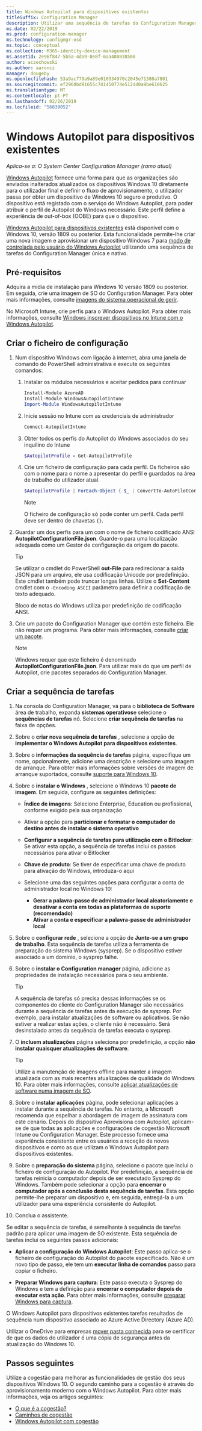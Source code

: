 ```yaml
---
title: Windows Autopilot para dispositivos existentes
titleSuffix: Configuration Manager
description: Utilizar uma sequência de tarefas do Configuration Manager para a recriação de imagem e aprovisionar um dispositivo com Windows 7 para o modo de controlada pelo usuário do Windows Autopilot
ms.date: 02/22/2019
ms.prod: configuration-manager
ms.technology: configmgr-osd
ms.topic: conceptual
ms.collection: M365-identity-device-management
ms.assetid: 2e96f847-5b5a-4da9-8e8f-6aa488838508
author: aczechowski
ms.author: aaroncz
manager: dougeby
ms.openlocfilehash: 53a9ac779a9a89e010334970c2045e71380a7801
ms.sourcegitcommit: ef2960bd91655c741450774e512dd0a9be610625
ms.translationtype: MT
ms.contentlocale: pt-PT
ms.lasthandoff: 02/26/2019
ms.locfileid: "56839052"
---
```

# <a name="windows-autopilot-for-existing-devices"></a>Windows Autopilot para dispositivos existentes
<!--3607717, fka 1358333-->

*Aplica-se a: O System Center Configuration Manager (ramo atual)*

[Windows Autopilot](https://docs.microsoft.com/windows/deployment/windows-autopilot/windows-autopilot) fornece uma forma para que as organizações são enviados inalterados atualizados os dispositivos Windows 10 diretamente para o utilizador final e definir o fluxo de aprovisionamento, o utilizador passa por obter um dispositivo de Windows 10 seguro e produtivo. O dispositivo está registado com o serviço do Windows Autopilot, para poder atribuir o perfil de Autopilot do Windows necessário. Este perfil define a experiência de out-of-box (OOBE) para que o dispositivo. 

[Windows Autopilot para dispositivos existentes](https://techcommunity.microsoft.com/t5/Windows-IT-Pro-Blog/New-Windows-Autopilot-capabilities-and-expanded-partner-support/ba-p/260430) está disponível com o Windows 10, versão 1809 ou posterior. Esta funcionalidade permite-lhe criar uma nova imagem e aprovisionar um dispositivo Windows 7 para [modo de controlada pelo usuário do Windows Autopilot](https://docs.microsoft.com/windows/deployment/windows-autopilot/user-driven) utilizando uma sequência de tarefas do Configuration Manager única e nativo. 



## <a name="prerequisites"></a>Pré-requisitos

Adquira a mídia de instalação para Windows 10 versão 1809 ou posterior. Em seguida, crie uma imagem de SO do Configuration Manager. Para obter mais informações, consulte [imagens do sistema operacional de gerir](/sccm/osd/get-started/manage-operating-system-images).

No Microsoft Intune, crie perfis para o Windows Autopilot. Para obter mais informações, consulte [Windows inscrever dispositivos no Intune com o Windows Autopilot](https://docs.microsoft.com/intune/enrollment-autopilot).


## <a name="create-the-configuration-file"></a>Criar o ficheiro de configuração

1. Num dispositivo Windows com ligação à internet, abra uma janela de comando do PowerShell administrativa e execute os seguintes comandos:  

    1. Instalar os módulos necessários e aceitar pedidos para continuar  
        ``` PowerShell  
        Install-Module AzureAD
        Install-Module WindowsAutopilotIntune 
        Import-Module WindowsAutopilotIntune 
        ```

    2. Inicie sessão no Intune com as credenciais de administrador  
        ``` PowerShell  
        Connect-AutopilotIntune 
        ```

    3. Obter todos os perfis do Autopilot do Windows associados do seu inquilino do Intune  
        ``` PowerShell  
        $AutopilotProfile = Get-AutopilotProfile
        ```

    4. Crie um ficheiro de configuração para cada perfil. Os ficheiros são com o nome para o nome a apresentar do perfil e guardados na área de trabalho do utilizador atual.<!--PowerShell example courtesy of GitHub user treestryder from SCCMDocs issue #1196-->  
        ``` PowerShell  
        $AutopilotProfile | ForEach-Object { $_ | ConvertTo-AutoPilotConfigurationJSON | Set-Content -Encoding Ascii "~\Desktop\$($_.displayName).json" }
        ```  

        > [!Note]  
        > O ficheiro de configuração só pode conter um perfil. Cada perfil deve ser dentro de chavetas `{}`.  

2. Guardar um dos perfis para um com o nome de ficheiro codificado ANSI **AutopilotConfigurationFile.json**. Guarde-o para uma localização adequada como um Gestor de configuração da origem do pacote.  

    > [!Tip]  
    > Se utilizar o cmdlet do PowerShell **out-File** para redirecionar a saída JSON para um arquivo, ele usa codificação Unicode por predefinição. Este cmdlet também pode truncar longas linhas. Utilize o **Set-Content** cmdlet com o `-Encoding ASCII` parâmetro para definir a codificação de texto adequado.   
    > 
    > Bloco de notas do Windows utiliza por predefinição de codificação ANSI.  

3. Crie um pacote do Configuration Manager que contém este ficheiro. Ele não requer um programa. Para obter mais informações, consulte [criar um pacote](/sccm/apps/deploy-use/packages-and-programs#create-a-package-and-program).  

    > [!NOTE]  
    > Windows requer que este ficheiro é denominado **AutopilotConfigurationFile.json**. Para utilizar mais do que um perfil de Autopilot, crie pacotes separados do Configuration Manager.  



## <a name="create-the-task-sequence"></a>Criar a sequência de tarefas

1. Na consola do Configuration Manager, vá para o **biblioteca de Software** área de trabalho, expanda **sistemas operativos**e selecione o **sequências de tarefas** nó. Selecione **criar sequência de tarefas** na faixa de opções.  

2. Sobre o **criar nova sequência de tarefas** , selecione a opção de **implementar o Windows Autopilot para dispositivos existentes**.  

3. Sobre o **informações da sequência de tarefas** página, especifique um nome, opcionalmente, adicione uma descrição e selecione uma imagem de arranque. Para obter mais informações sobre versões de imagem de arranque suportados, consulte [suporte para Windows 10](/sccm/core/plan-design/configs/support-for-windows-10#windows-10-adk).  

4. Sobre o **instalar o Windows** , selecione o Windows 10 **pacote de imagem**. Em seguida, configure as seguintes definições:  

    - **Índice de imagens**: Selecione Enterprise, Education ou profissional, conforme exigido pela sua organização  

    - Ativar a opção para **particionar e formatar o computador de destino antes de instalar o sistema operativo**  

    - **Configurar a sequência de tarefas para utilização com o Bitlocker**: Se ativar esta opção, a sequência de tarefas inclui os passos necessários para ativar o Bitlocker  

    - **Chave de produto**: Se tiver de especificar uma chave de produto para ativação do Windows, introduza-o aqui  

    - Selecione uma das seguintes opções para configurar a conta de administrador local no Windows 10:  
        - **Gerar a palavra-passe de administrador local aleatoriamente e desativar a conta em todas as plataformas de suporte (recomendado)**
        - **Ativar a conta e especificar a palavra-passe de administrador local**

5. Sobre o **configurar rede** , selecione a opção de **Junte-se a um grupo de trabalho**. Esta sequência de tarefas utiliza a ferramenta de preparação do sistema Windows (sysprep). Se o dispositivo estiver associado a um domínio, o sysprep falhe.  

6. Sobre o **instalar o Configuration manager** página, adicione as propriedades de instalação necessários para o seu ambiente.  

    > [!Tip]  
    > A sequência de tarefas só precisa dessas informações se os componentes do cliente do Configuration Manager são necessários durante a sequência de tarefas antes da execução de sysprep. Por exemplo, para instalar atualizações de software ou aplicativos. Se não estiver a realizar estas ações, o cliente não é necessário. Será desinstalado antes da sequência de tarefas executa o sysprep.  

7. O **incluem atualizações** página seleciona por predefinição, a opção **não instalar quaisquer atualizações de software**.  

    > [!Tip]  
    > Utilize a manutenção de imagens offline para manter a imagem atualizada com as mais recentes atualizações de qualidade do Windows 10. Para obter mais informações, consulte [aplicar atualizações de software numa imagem de SO](/sccm/osd/get-started/manage-operating-system-images#BKMK_OSImagesApplyUpdates).  

8. Sobre o **instalar aplicações** página, pode selecionar aplicações a instalar durante a sequência de tarefas. No entanto, a Microsoft recomenda que espelhar a abordagem de imagem de assinatura com este cenário. Depois do dispositivo Aprovisiona com Autopilot, aplicam-se de que todas as aplicações e configurações de cogestão Microsoft Intune ou Configuration Manager. Este processo fornece uma experiência consistente entre os usuários a receção de novos dispositivos e como as que utilizam o Windows Autopilot para dispositivos existentes.  

8. Sobre o **preparação do sistema** página, selecione o pacote que inclui o ficheiro de configuração do Autopilot. Por predefinição, a sequência de tarefas reinicia o computador depois de ser executado Sysprep do Windows. Também pode selecionar a opção para **encerrar o computador após a conclusão desta sequência de tarefas**. Esta opção permite-lhe preparar um dispositivo e, em seguida, entregá-la a um utilizador para uma experiência consistente do Autopilot.  

9. Conclua o assistente.  

Se editar a sequência de tarefas, é semelhante à sequência de tarefas padrão para aplicar uma imagem de SO existente. Esta sequência de tarefas inclui os seguintes passos adicionais:  

- **Aplicar a configuração do Windows Autopilot**: Este passo aplica-se o ficheiro de configuração do Autopilot do pacote especificado. Não é um novo tipo de passo, ele tem um **executar linha de comandos** passo para copiar o ficheiro.  

- **Preparar Windows para captura**: Este passo executa o Sysprep do Windows e tem a definição para **encerrar o computador depois de executar esta ação**. Para obter mais informações, consulte [preparar Windows para captura](/sccm/osd/understand/task-sequence-steps#BKMK_PrepareWindowsforCapture).  

O Windows Autopilot para dispositivos existentes tarefas resultados de sequência num dispositivo associado ao Azure Active Directory (Azure AD). 

Utilizar o OneDrive para empresas [mover pasta conhecida](https://docs.microsoft.com/onedrive/redirect-known-folders) para se certificar de que os dados do utilizador é uma cópia de segurança antes da atualização do Windows 10.



## <a name="next-steps"></a>Passos seguintes

Utilize a cogestão para melhorar as funcionalidades de gestão dos seus dispositivos Windows 10. O segundo caminho para a cogestão é através do aprovisionamento moderno com o Windows Autopilot. Para obter mais informações, veja os artigos seguintes:

- [O que é a cogestão?](/sccm/comanage/overview)
- [Caminhos de cogestão](/sccm/comanage/quickstart-paths)
- [Windows Autopilot com cogestão](/sccm/comanage/quickstart-autopilot)

